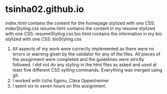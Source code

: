 # tsinha02.github.io

index.html contains the content for the homepage stylized with one CSS: indexStyling.css
resume.html contains the content in my resume stylized with one CSS: resumeStyling.css
bio.html contains the information in my bio stylized with one CSS: bioStyling.css


1. All aspects of my work were correctly implemented as there were no errors or warning given by the validator for any of the files. All pieces of the assignment were completed and the guidelines were strictly followed. I did not do any styling in the html files as asked and used at least five different CSS sytling commands. Everything was merged using git.  
2. I worked with Uche Egonu, Clara Oppenheimer
3. I spent six to seven hours on this assignment. 